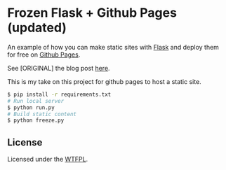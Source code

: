 # Frozen Flask + Github Pages (updated)

An example of how you can make static sites with [Flask][] and deploy them for free on [Github Pages][].

See [ORIGINAL] the blog post [here][article].

This is my take on this project for github pages to host a static site.

```bash
$ pip install -r requirements.txt
# Run local server
$ python run.py
# Build static content
$ python freeze.py
```

<!-- site live page link here-->

## License
Licensed under the [WTFPL][].

[article]: http://www.stevenloria.com/hosting-static-flask-sites-for-free-on-github-pages/
[example]: http://stevenloria.com/flask-ghpages-example
[Flask]: http://flask.pocoo.org/
[WTFPL]: http://www.wtfpl.net/
[Github Pages]: http://pages.github.com/